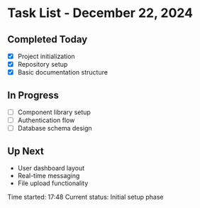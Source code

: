 # Task List - December 22, 2024

## Completed Today
- [x] Project initialization
- [x] Repository setup
- [x] Basic documentation structure

## In Progress
- [ ] Component library setup
- [ ] Authentication flow
- [ ] Database schema design

## Up Next
- User dashboard layout
- Real-time messaging
- File upload functionality

Time started: 17:48
Current status: Initial setup phase